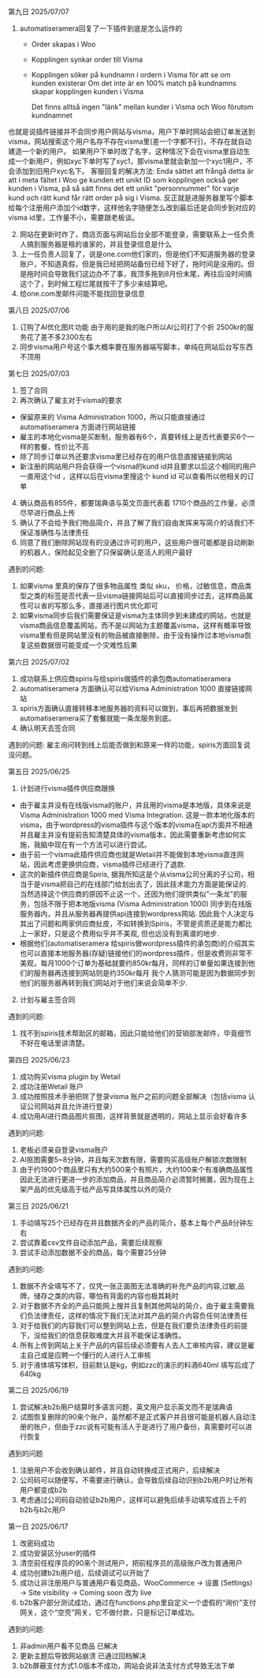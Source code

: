第九日 2025/07/07
1. automatiseramera回复了一下插件到底是怎么运作的
   - Order skapas i Woo
   - Kopplingen synkar order till Visma
   - Kopplingen söker på kundnamn i ordern i Visma för att se om kunden existerar
       Om det inte är en 100% match på kundnamns skapar kopplingen kunden i Visma

     Det finns alltså ingen "länk" mellan kunder i Visma och Woo förutom kundnamnet
     
也就是说插件链接并不会同步用户网站与visma，用户下单时网站会把订单发送到visma，网站搜索这个用户名存不存在visma里(差一个字都不行)，不存在就自动建造一个新的用户。
如果用户下单时改了名字，这种情况下会在visma里自动生成一个新用户，例如xyc下单时写了xyc1，那visma里就会新加一个xyc1用户，不会添加到旧用户xyc名下。
客服回复的解决方法:
Enda sättet att frångå detta är att i meta fältet i Woo ge kunden ett unikt ID som kopplingen också ger kunden i Visma, på så sätt finns det ett unikt "personnummer" för varje kund och rätt kund får rätt order på sig i Visma.
反正就是进服务器里写个脚本给每个注册用户添加个id数字，这样他名字随便怎么改到最后还是会同步到对应的visma id里，工作量不小，需要跟老板谈。

2. 网站在更新时炸了，商店页面与网站后台全部不能登录，需要联系上一任负责人搞到服务器是租的谁家的，并且登录信息是什么
3. 上一任负责人回复了，说是one.com他们家的，但是他们不知道服务器的登录账户，不知道真假，但是我已经把网站备份已经下好了，拖时间是没用的。但是拖时间会导致我们这边办不了事，我顶多拖到8月份末尾，再往后没时间搞这个了，到时候工程烂尾就按干了多少来结算吧。
4. 给one.com发邮件问能不能找回登录信息





第八日 2025/07/06
1. 订购了AI优化图片功能 由于用的是我的账户所以AI公司打了个折 2500kr的服务花了差不多2300左右
2. 同步visma用户号这个事大概率要在服务器端写脚本，单纯在网站后台写东西不顶用


第七日 2025/07/03
1. 签了合同
2. 再次确认了雇主对于visma的要求
- 保留原来的 Visma Administration 1000，所以只能直接通过automatiseramera 方面进行网站链接
- 雇主的本地化visma是买断制，服务器有6个，真要转线上是否代表要买6个一样的套餐，性价比不高
- 除了同步订单以外还要求visma里已经存在的用户信息直接链接到网站
- 新注册的网站用户将会获得一个visma的kund id并且要求以后这个相同的用户一直用这个id ，这样以后在visma里搜这个 kund id 可以查看所以他相关的订单

4. 确认商品有855件，都要瑞典语与英文页面代表着 1710个商品的工作量，必须尽早进行商品上传
5. 确认了不会给予我们物品简介，并且了解了我们自由发挥来写简介的话我们不保证准确性与法律责任
6. 同意了我们删除网站现有的没通过许可的用户，这些用户很可能都是自动刷新的机器人，保险起见全删了只保留确认是活人的用户最好

遇到的问题:
1. 如果visma 里真的保存了很多物品属性 类似 sku， 价格，过敏信息，商品类型之类的标签是否代表一旦visma链接网站后可以直接同步过去，这样商品属性可以省的写那么多，直接进行图片优化即可
2. 如果visma同步后我们需要保证是visma为主体同步到未建成的网站，也就是visma商品信息覆盖网站，而不是以网站为主题覆盖visma，这样有概率导致visma里有但是网站里没有的物品被直接删除，由于没有操作过本地visma恢复这些数据很可能变成一个灾难性后果



第六日 2025/07/02
1. 成功联系上供应商spiris与给spiris做插件的承包商automatiseramera
2. automatiseramera 方面确认可以给Visma Administration 1000 直接链接网站
3. spiris方面确认直接转移本地服务器的资料可以做到，事后再把数据发到automatiseramera买了套餐就能一条龙服务到底。
4. 确认明天去签合同

遇到的问题:
雇主询问转到线上后能否做到和原来一样的功能，spiris方面回复说没问题。


第五日 2025/06/25
1. 计划进行visma插件供应商跟换
- 由于雇主并没有在线版visma的账户，并且用的visma是本地版，具体来说是Visma Administration 1000 med Visma Integration. 这是一款本地化版本的visma，由于wordpress的visma插件与这个版本的visma在api方面并不相通并且雇主并没有提前告知清楚具体的visma版本，因此需要重新考虑如何实施，我脑中现在有一个方法可以进行尝试。
- 由于前一个visma此插件供应商也就是Wetail并不能做到本地visma直连网站，因此考虑更换供应商，visma插件已经进行了退款.
- 这次的新插件供应商是Spiris, 据我所知这是个从visma公司分离的子公司，相当于是visma把自己的在线部门给划出去了，因此技术能力方面是能保证的. 当然选择这个供应商的原因不止这一个，还因为他们提供类似"一条龙"的服务，包括不限于把本地版visma (Visma Administration 1000) 同步到在线版服务器内，并且从服务器再提供api连接到wordpress网站. 因此我个人决定与其出了问题和两家供应商扯皮，不如转换到Spiris，不管是资质还是能力都比上一家好，只是这个费用似乎并不美观, 但也远没有到离谱的地步.
- 根据他们(automatiseramera 给spiris做wordpress插件的承包商)的介绍其实也可以直接本地服务器(存疑)链接他们的wordpress插件，但是收费则非常不美观，每月1000个订单为基础就要约850kr每月，同样的订单量如果连接到他们的服务器再连接到网站则是约350kr每月 我个人猜测可能是因为数据同步到他们的服务器再转到我们网站对于他们来说会简单不少.

2. 计划与雇主签合同

遇到的问题:
1. 找不到spiris技术帮助区的邮箱，因此只能给他们的营销部发邮件，毕竟细节不好在电话里讲清楚。



第四日 2025/06/23 
1. 成功购买visma plugin by Wetail 
2. 成功注册Wetail 账户
3. 成功按照技术手册把除了登录visma 账户之前的问题全部解决（包括visma 认证公司网站并且允许进行登录）
4. 成功用AI进行商品图片抠图，这样背景就是透明的，网站上显示会好看许多

遇到的问题:
1. 老板必须亲自登录visma账户
2. AI抠图需要5~8分钟，并且每天次数有限，需要购买高级账户解锁次数限制
3. 由于约1900个商品里只有大约500来个有照片，大约100来个有准确商品属性因此无法进行更进一步的添加商品，并且商品简介必须暂时搁置，因为现在上架产品的优先级高于给产品写具体属性以外的简介



第三日 2025/06/21
1. 手动填写25个已经存在并且数据齐全的产品的简介，基本上每个产品8分钟左右
2. 尝试靠着csv文件自动添加产品，需要后续观察
3. 尝试手动添加数据不全的商品，每个需要25分钟

遇到的问题:
1. 数据不齐全填写不了，仅凭一张正面图无法准确的补充产品的内容,过敏,品牌，储存之类的内容，哪怕有背面的内容也极其耗时
2. 对于数据不齐全的产品只能网上搜并且复制其他网站的简介，由于雇主需要我们负法律责任，这样的情况下我们无法对其产品的简介内容负任何法律责任
3. 对于给我们的内容我们可以整到网站上去，但是在我们要负法律责任的前提下，没给我们的信息获取难度大并且不能保证准确性。
4. 所有上传到网站上关于产品的内容后续必须要有人去人工审核内容，建议是雇主自己或是应聘一个懂行的人进行人工审核
5. 对于液体填写体积，目前默认是kg，例如zzc的演示的料酒640ml 填写后成了640kg

第二日 2025/06/19
1. 尝试解决b2b用户结算时多语言问题，英文用户显示英文而不是瑞典语
2. 试图恢复删除的90来个账户，虽然都不是正式客户并且很可能是机器人自动注册的账户，但由于zzc说有可能有活人于是进行了用户备份，真需要时可以进行恢复

遇到的问题
1. 注册用户不会收到确认邮件，并且自动转换成正式用户，后续解决
2. 公司码可以随便写，不需要进行确认，会导致后续自动识别b2b用户时让所有用户都变成b2b
3. 考虑通过公司码自动验证b2b用户，这样可以避免后续手动填写成百上千的b2b与b2c用户



第一日 2025/06/17
1. 改密码成功
2. 成功安装区分user的插件
3. 清空前任程序员的90来个测试用户，把前程序员的高级账户改为普通用户
4. 成功创建b2b用户组，后续调试可以开始了
5. 成功让非注册用户与普通用户看见商品，WooCommerce → 设置 (Settings) → Site visibility → Coming soon 改为 live
6. b2b客户部分测试成功，通过在functions.php里自定义一个虚假的“询价”支付网关，这个“空壳”网关，它不做付款，只是标记订单成功。

遇到的问题:
1. 非admin用户看不见商品 已解决
2. 更新主题后导致网站崩溃 已通过回档解决
3. b2b屏蔽支付方式1.0版本不成功，网站会说非法支付方式导致无法下单

